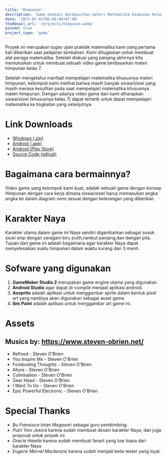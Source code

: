 ```yaml
---
title: 'Mimpunan'
description: 'Game edukasi berdasarkan materi Matematika Himpunan Kelas 7'
date: '2023-02-01T05:00:00+07:00'
thumbnail_url: '/projects/mimpunan.webp'
pinned: true
project_type: 'game'
---
```

Proyek ini merupakan tugas ujian praktek matematika kami yang pertama kali diberikan saat pelajaran tambahan. Kami ditugaskan untuk membuat alat peraga matematika. Setelah diskusi yang panjang akhirnya kita memutuskan untuk membuat sebuah video game berdasarkan materi himpunan kelas 7.

Setelah mengetahui manfaat mempelajari matematika khususnya materi himpunan, kelompok kami melihat bahwa masih banyak siswa/siswi yang masih merasa kesulitan pada saat mempelajari matematika khususnya materi himpunan. Dengan adanya video game dari kami diharapkan siswa/siswi (khususnya kelas 7) dapat tertarik untuk dapat mempelajari matematika ke tingkatan yang selanjutnya.

# Link Downloads
- [Windows (.zip)](https://github.com/thiotimoo/mimpunan/releases/download/v1.5.0/Mimpunan-1.5-Windows.zip)
- [Android (.apk)](https://github.com/thiotimoo/mimpunan/releases/download/v1.5.0/Mimpunan-1.5-Android.apk)
- [Android (Play Store)](https://play.google.com/store/apps/details?id=com.keidowisu.mimpunan)
- [Source Code (github)](https://github.com/thiotimoo/mimpunan)

# Bagaimana cara bermainnya?
Video game yang kelompok kami buat, adalah sebuah game dengan konsep Himpunan dengan cara kerja dimana siswa/siswi harus memasukan angka angka ke dalam diagram venn sesuai dengan keterangan yang diberikan.

# Karakter Naya
Karakter utama dalam game ini Naya sendiri digambarkan sebagai sosok siswi smp dengan seragam biru putih,rambut panjang,dan dengan pita. Tujuan dari game ini adalah bagaimana agar karakter Naya dapat menyelesaikan suatu himpunan dalam waktu kurang dari 3 menit.

# Sofware yang digunakan
1. **GameMaker Studio 2** merupakan game engine utama yang digunakan
2. **Android Studio** agar dapat di-compile menjadi aplikasi android.
3. **Aseprite** adalah aplikasi untuk menggambar sprite dalam bentuk pixel art yang nantinya akan digunakan sebagai asset game.
4. **Ibis Paint** adalah aplikasi untuk menggambar art game ini.

# Assets
Musics by: https://www.steven-obrien.net/
--------------------------
- Refined - Steven O'Brien
- You Inspire Me - Steven O'Brien
- Foreboding Thoughts - Steven O'Brien
- Allure - Steven O'Brien
- Culmination - Steven O'Brien
- Gear Head - Steven O'Brien
- I Want To Go - Steven O'Brien
- Epic Powerful Electronic - Steven O'Brien

# Special Thanks
- Bu *Fransisca Intan Megasari* sebagai guru pembimbing.
- *Putri Yoni Jesica* karena sudah membuat desain karakter Naya, dan juga proposal untuk proyek ini.
- *Gracia Hawila* karena sudah membuat fanart yang luar biasa dari karakter Naya
- *Eugene Marvel Mackenzie* karena sudah menjadi beta-tester yang loyal.